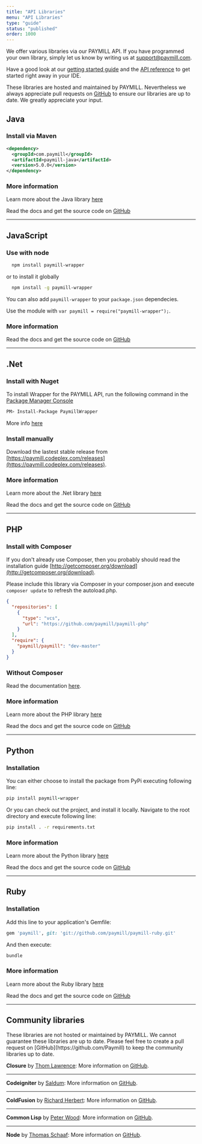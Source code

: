 ```yaml
---
title: "API Libraries"
menu: "API Libraries"
type: "guide"
status: "published"
order: 1000
---
```


We offer various libraries via our PAYMILL API. If you have programmed your own library, simply let us know by writing us at [support@paymill.com](mailto:support@paymill.com).

Have a good look at our [getting started guide](/guides/introduction/getting-started.html) and the [API reference](/API) to get started right away in your IDE.


These libraries are hosted and maintained by PAYMILL. Nevertheless we always appreciate pull requests on [GitHub](http://www.github.com/Paymill) to ensure our libraries are up to date. We greatly appreciate your input.

## Java

### Install via Maven

```xml
<dependency>
  <groupId>com.paymill</groupId>
  <artifactId>paymill-java</artifactId>
  <version>5.0.0</version>
</dependency>
```

### More information

Learn more about the Java library [here](https://developers.paymill.com/en-gb/java-wrapper-payment-library)

Read the docs and get the source code on [GitHub](https://github.com/Paymill/Paymill-Java)

---------------------

## JavaScript

### Use with node

```bash
  npm install paymill-wrapper
```

or to install it globally


```bash
  npm install -g paymill-wrapper
```

You can also add `paymill-wrapper` to your `package.json` dependecies.

Use the module with `var paymill = require("paymill-wrapper");`.


### More information

Read the docs and get the source code on [GitHub](https://github.com/paymill/paymill-js)


---------------------

## .Net

### Install with Nuget

To install Wrapper for the PAYMILL API, run the following command in the [Package Manager Console](http://docs.nuget.org/docs/start-here/using-the-package-manager-console)

```bash
PM> Install-Package PaymillWrapper
```

More info [here](https://www.nuget.org/packages/PaymillWrapper)


### Install manually

Download the lastest stable release from [https://paymill.codeplex.com/releases](https://paymill.codeplex.com/releases).


### More information

Learn more about the .Net library [here](https://developers.paymill.com/en-gb/net-wrapper-payment-library)

Read the docs and get the source code on [GitHub](https://github.com/paymill/paymill-net)


---------------------

## PHP

### Install with Composer

If you don't already use Composer, then you probably should read the installation guide [http://getcomposer.org/download](http://getcomposer.org/download).

Please include this library via Composer in your composer.json and execute `composer update` to refresh the autoload.php.

```json
{
  "repositories": [
    {
      "type": "vcs",
      "url": "https://github.com/paymill/paymill-php"
    }
  ],
  "require": {
    "paymill/paymill": "dev-master"
  }
}
```

### Without Composer

Read the documentation [here](https://github.com/Paymill/Paymill-PHP).

### More information

Learn more about the PHP library [here](https://developers.paymill.com/en-gb/php-wrapper-payment-library)

Read the docs and get the source code on [GitHub](https://github.com/Paymill/Paymill-PHP)


---------------------

## Python

### Installation

You can either choose to install the package from PyPi executing following line:

```ruby
pip install paymill-wrapper
```

Or you can check out the project, and install it locally. Navigate to the root directory and execute following line:

```bash
pip install . -r requirements.txt
```


### More information

Learn more about the Python library [here](https://paymill.com/en-gb/python-wrapper-payment-library)

Read the docs and get the source code on [GitHub](https://github.com/paymill/paymill-python)


---------------------

## Ruby

### Installation

Add this line to your application's Gemfile:

```ruby
gem 'paymill', git: 'git://github.com/paymill/paymill-ruby.git'
```

And then execute:

```bash
bundle
```


### More information

Learn more about the Ruby library [here](https://paymill.com/en-gb/ruby-wrapper-payment-library)

Read the docs and get the source code on [GitHub](https://github.com/Paymill/paymill-ruby)


---------------------


## Community libraries

<div class="important">
These libraries are not hosted or maintained by PAYMILL. We cannot guarantee these libraries are up to date. Please feel free to create a pull request on [GitHub](https://github.com/Paymill) to keep the community libraries up to date.
</div>

**Closure** by [Thom Lawrence](https://github.com/hotwoofy): More information on [GitHub](https://github.com/hotwoofy/clj-paymill).

---------------------

**Codeigniter** by [Saldum](https://github.com/Saldum): More information on [GitHub](https://github.com/Saldum/Paymill-Codeigniter).

---------------------

**ColdFusion** by [Richard Herbert](https://github.com/hotwoofy): More information on [GitHub](https://github.com/hotwoofy/clj-paymill).

---------------------

**Common Lisp** by [Peter Wood](https://github.com/hotwoofy): More information on [GitHub](https://github.com/hotwoofy/clj-paymill).

---------------------

**Node** by [Thomas Schaaf](https://github.com/hotwoofy): More information on [GitHub](https://github.com/hotwoofy/clj-paymill).
